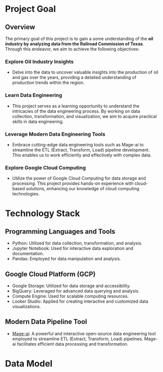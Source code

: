 # Project Goal

## Overview
The primary goal of this project is to gain a some understanding of the **oil industry by analyzing data from the Railroad Commission of Texas**. Through this endeavor, we aim to achieve the following objectives:

### Explore Oil Industry Insights
- Delve into the data to uncover valuable insights into the production of oil and gas over the years, providing a detailed understanding of production trends within the region.

### Learn Data Engineering
- This project serves as a learning opportunity to understand the intricacies of the data engineering process. By working on data collection, transformation, and visualization, we aim to acquire practical skills in data engineering.

### Leverage Modern Data Engineering Tools
- Embrace cutting-edge data engineering tools such as Mage-ai to streamline the ETL (Extract, Transform, Load) pipeline development. This enables us to work efficiently and effectively with complex data.

### Explore Google Cloud Computing
- Utilize the power of Google Cloud Computing for data storage and processing. This project provides hands-on experience with cloud-based solutions, enhancing our knowledge of cloud computing technologies.

# Technology Stack

## Programming Languages and Tools
- Python: Utilized for data collection, transformation, and analysis.
- Jupyter Notebook: Used for interactive data exploration and documentation.
- Pandas: Employed for data manipulation and analysis.

## Google Cloud Platform (GCP)
- Google Storage: Utilized for data storage and accessibility.
- BigQuery: Leveraged for advanced data querying and analysis.
- Compute Engine: Used for scalable computing resources.
- Looker Studio: Applied for creating interactive and customized data visualizations.

## Modern Data Pipeline Tool
- [Mage-ai](https://www.mage.ai/): A powerful and interactive open-source data engineering tool employed to streamline ETL (Extract, Transform, Load) pipelines. Mage-ai facilitates efficient data processing and transformation.

# Data Model


